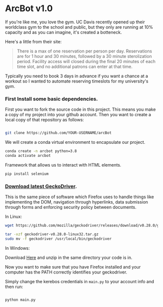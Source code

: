 # ArcBot v1.0

If you're like me, you love the gym. UC Davis recently opened up their worldclass gym to the school and public, but they only are running at 10% capacity and as you can imagine, it's created a botteneck. 

Here's a little from their site: 

>There is a max of one reservation per person per day. Reservations are for 1 hour and 30 minutes, followed by a 30 minute sterolization period. Facility access will closed during the final 20 minutes of each time slot, and no additional patrons can enter at that time.

Typically you need to book 3 days in advance if you want a chance at a workout so I wanted to automate reserving timeslots for my university's gym. 


### First Install some basic dependencies.

First you want to fork the source code in this project. This means you make a copy of my project into your github account. Then you want to create a local copy of that repository as follows:

```bash

git clone https://github.com/YOUR-USERNAME/arcBot

```


We will create a conda virtual environment to encapsulate our project.


```bash
conda create -n arcbot python=3.8
conda activate arcbot
```


Framework that allows us to interact with HTML elements.
```bash
pip install selenium
```

### [Download latest GeckoDriver](https://github.com/mozilla/geckodriver/releases).
This is the same piece of software which Firefox uses to handle things like implementing the DOM, navigation through hyperlinks, data submission through forms and enforcing security policy between documents. 


In Linux:
```bash
wget https://github.com/mozilla/geckodriver/releases/download/v0.28.0/geckodriver-v0.28.0-linux32.tar.gz

tar -xzf geckodriver-v0.28.0-linux32.tar.gz
sudo mv -f geckodriver /usr/local/bin/geckodriver
```

In Windows:

Download [Here](https://github.com/mozilla/geckodriver/releases/download/v0.28.0/geckodriver-v0.28.0-win64.zip)
and unzip in the same directory your code is in.

Now you want to make sure that you have Firefox installed and your computer has the PATH correctly identifies your geckodriver. 


Simply change the kerebos credentials in `main.py` to your account info and then run:

```python 

python main.py

```